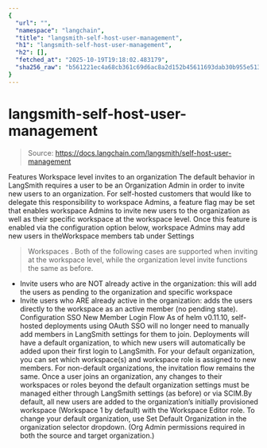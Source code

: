 ```yaml
---
{
  "url": "",
  "namespace": "langchain",
  "title": "langsmith-self-host-user-management",
  "h1": "langsmith-self-host-user-management",
  "h2": [],
  "fetched_at": "2025-10-19T19:18:02.483179",
  "sha256_raw": "b561221ec4a68cb361c69d6ac8a2d152b45611693dab30b955e513f6321f7de4"
}
---
```


# langsmith-self-host-user-management

> Source: https://docs.langchain.com/langsmith/self-host-user-management

Features
Workspace level invites to an organization
The default behavior in LangSmith requires a user to be an Organization Admin in order to invite new users to an organization. For self-hosted customers that would like to delegate this responsibility to workspace Admins, a feature flag may be set that enables workspace Admins to invite new users to the organization as well as their specific workspace at the workspace level. Once this feature is enabled via the configuration option below, workspace Admins may add new users in theWorkspace members
tab under Settings
> Workspaces
. Both of the following cases are supported when inviting at the workspace level, while the organization level invite functions the same as before.
- Invite users who are NOT already active in the organization: this will add the users as pending to the organization and specific workspace
- Invite users who ARE already active in the organization: adds the users directly to the workspace as an active member (no pending state).
Configuration
SSO New Member Login Flow
As of helm v0.11.10, self-hosted deployments using OAuth SSO will no longer need to manually add members in LangSmith settings for them to join. Deployments will have a default organization, to which new users will automatically be added upon their first login to LangSmith. For your default organization, you can set which workspace(s) and workspace role is assigned to new members. For non-default organizations, the invitation flow remains the same. Once a user joins an organization, any changes to their workspaces or roles beyond the default organization settings must be managed either through LangSmith settings (as before) or via SCIM.By default, all new users are added to the organization’s initially provisioned workspace (Workspace 1 by default) with the Workspace Editor role.
To change your default organization, use Set Default Organization in the organization selector dropdown. (Org Admin permissions required in both the source and target organization.)
